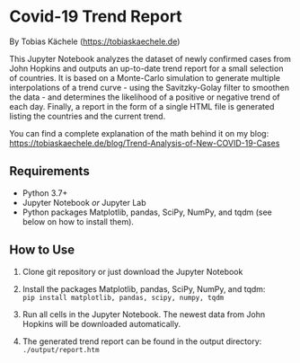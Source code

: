 # Covid-19 Trend Report

By Tobias Kächele (https://tobiaskaechele.de)

This Jupyter Notebook analyzes the dataset of newly confirmed cases from John Hopkins and outputs an up-to-date trend report for a small selection of countries. It is based on a Monte-Carlo simulation to generate multiple interpolations of a trend curve - using the Savitzky-Golay filter to smoothen the data - and determines the likelihood of a positive or negative trend of each day. Finally, a report in the form of a single HTML file is generated listing the countries and the current trend.

You can find a complete explanation of the math behind it on my blog:<br>
https://tobiaskaechele.de/blog/Trend-Analysis-of-New-COVID-19-Cases


## Requirements

* Python 3.7+
* Jupyter Notebook *or* Jupyter Lab
* Python packages Matplotlib, pandas, SciPy, NumPy, and tqdm (see below on how to install them).


## How to Use

1. Clone git repository or just download the Jupyter Notebook

2. Install the packages Matplotlib, pandas, SciPy, NumPy, and tqdm:<br>
   ```pip install matplotlib, pandas, scipy, numpy, tqdm```

3. Run all cells in the Jupyter Notebook. The newest data from John Hopkins will be downloaded automatically.

4. The generated trend report can be found in the output directory:<br>
   `./output/report.htm`